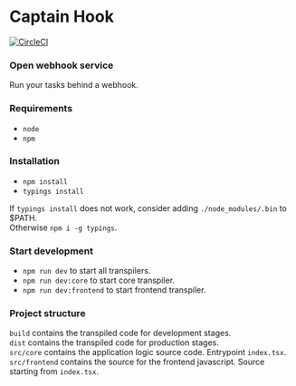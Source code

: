 # Captain Hook

[![CircleCI](https://circleci.com/gh/Wufe/CaptainHook.svg?style=svg)](https://circleci.com/gh/Wufe/CaptainHook)

### Open webhook service

Run your tasks behind a webhook.

### Requirements

+ `node`  
+ `npm`

### Installation

+ `npm install`  
+ `typings install`

If `typings install` does not work, consider adding `./node_modules/.bin` to $PATH.  
Otherwise `npm i -g typings`.

### Start development

+ `npm run dev` to start all transpilers.  
+ `npm run dev:core` to start core transpiler.  
+ `npm run dev:frontend` to start frontend transpiler.  

### Project structure

`build` contains the transpiled code for development stages.  
`dist` contains the transpiled code for production stages.  
`src/core` contains the application logic source code. Entrypoint `index.tsx`.  
`src/frontend` contains the source for the frontend javascript. Source starting from `index.tsx`.  